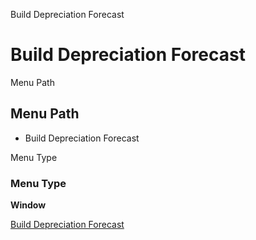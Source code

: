 
Build Depreciation Forecast
# Build Depreciation Forecast



Menu Path
## Menu Path



- Build Depreciation Forecast

Menu Type
### Menu Type

**Window**


[Build Depreciation Forecast](functional-guide/window/window-build-depreciation-forecast.md)